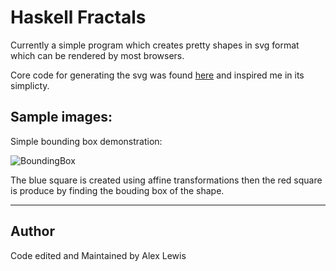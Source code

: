 # Haskell Fractals
Currently a simple program which creates pretty shapes in svg format which can be rendered by 
most browsers.

Core code for generating the svg was found [here](http://stackoverflow.com/questions/2711002/image-drawing-library-for-haskell)
and inspired me in its simplicty.

## Sample images:

Simple bounding box demonstration:

![BoundingBox](https://cdn.rawgit.com/Lexer747/Haskell-Fractals/cd100a2f/svg/BoundingBox_Demo.svg)

The blue square is created using affine transformations then the red square is produce by finding the bouding box of the shape.

---

## Author

Code edited and Maintained by Alex Lewis